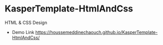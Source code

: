 # KasperTemplate-HtmlAndCss
HTML &amp; CSS Design 

* Demo Link https://houssemeddinechaouch.github.io/KasperTemplate-HtmlAndCss/
